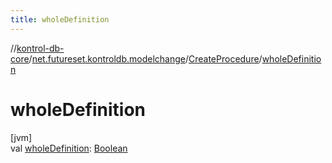 ```yaml
---
title: wholeDefinition
---
```

//[kontrol-db-core](../../../index.html)/[net.futureset.kontroldb.modelchange](../index.html)/[CreateProcedure](index.html)/[wholeDefinition](whole-definition.html)



# wholeDefinition



[jvm]\
val [wholeDefinition](whole-definition.html): [Boolean](https://kotlinlang.org/api/latest/jvm/stdlib/kotlin/-boolean/index.html)




